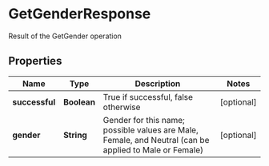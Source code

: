 

# GetGenderResponse

Result of the GetGender operation
## Properties

Name | Type | Description | Notes
------------ | ------------- | ------------- | -------------
**successful** | **Boolean** | True if successful, false otherwise |  [optional]
**gender** | **String** | Gender for this name; possible values are Male, Female, and Neutral (can be applied to Male or Female) |  [optional]



